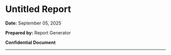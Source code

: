 # Untitled Report

**Date:** September 05, 2025

**Prepared by:** Report Generator

**Confidential Document**

---

